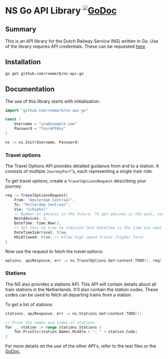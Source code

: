 # NS Go API Library [![GoDoc](http://img.shields.io/badge/godoc-reference-blue.svg)](http://godoc.org/github.com/roemerb/ns-api-go)

## Summary

This is an API library for the Dutch Railway Service (NS) written in Go. Use of the library requires API credentials. These can be requested [here](https://www.ns.nl/ews-aanvraagformulier/?0).

## Installation

```sh
go get github.com/roemerb/ns-api-go
```

## Documentation

The use of this library starts with initialisation:

```go
import "github.com/roemerb/ns-api-go"

const (
	Username = "you@example.com"
	Password = "YourAPIKey"
)

ns := ns.Init(Username, Password)
```

### Travel options

The Travel Options API provides detailed guidance from and to a station. It consists of multiple `JourneyPart`'s, each representing a single train ride.

To get travel options, create a `TravelOptionsRequest` describing your journey:

```go
req := TravelOptionsRequest{
	From: "Amsterdam Centraal",
	To: "Rotterdam Centraal",
	Via: "Schiphol"
	// Number of advices in the future. To get advices in the past, use PreviousAdvices
	NextAdvices: 5,
	DateTime: time.Now(),
	// Set this to true to indicate that DateTime is the time you want to arrive. False for departure time
	DateTimeIsArrival: true,
	HSLAllowed: true, // Allow high speed trains (higher fare)
}
```

Now use the request to fetch the travel options:

```go
options, apiResponse, err := ns.TravelOptions.Get(context.TODO(), req)
```

### Stations

The NS also provides a stations API. This API will contain details about all train stations in the Netherlands. It'll also contain the station codes. These codes can be used to fetch all departing trains from a station.

To get a list of stations:

```go
stations, apiResponse, err := ns.Stations.Get(context.TODO())

// Print the names and codes of stations
for _, station := range stations.Stations {
	fmt.Println(station.Names.Middle + ": " + station.Code)
}
```

For more details on the use of the other API's, refer to the test files or the [GoDoc](http://godoc.org/github.com/roemerb/ns-api-go).